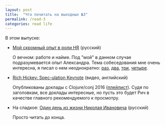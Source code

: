 ```yaml
---
layout: post
title:  "Что почитать на выходных №3"
permalink: /read-3
categories: read life
---
```


В этом выпуске:

- [Мой скромный опыт в роли HR](http://eax.me/hr-experience/) (русский)

  О вечном: работе и найме. Под "мой" в данном случае подразумевается опыт
  Александра. Тема собеседования мне очень интересна, я писал о нем
  неоднократно: [раз](/how-to-be-interviewed), [два](/dont-ask),
  [три](/how-to-interview), [четыре](/lead).

- [Rich Hickey: Spec-ulation Keynote](https://www.youtube.com/watch?v=oyLBGkS5ICk&list=PLZdCLR02grLofiMKo0bCeLHZC0_2rpqsz&index=1)
  (видео, английский)

  Опубликованы доклады с Clojure/conj 2016
  ([плейлист](https://www.youtube.com/playlist?list=PLZdCLR02grLofiMKo0bCeLHZC0_2rpqsz)). Судя
  по заголовкам, все доклады интересные, но пусть это будет Рич в качестве
  главного рекомендуемого к просмотру.

- На сладкое:
  [Один день из жизни Николая Ивановича](https://rufabula.com/author/shrmndrzd/991)
  (русский)

  Просто читать до конца.
